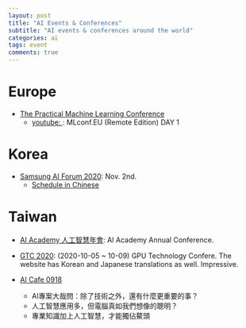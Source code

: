 ```yaml
---
layout: post
title: "AI Events & Conferences"
subtitle: "AI events & conferences around the world"
categories: ai
tags: event
comments: true
---
```


# Europe
* [The Practical Machine Learning Conference](https://mlconf.eu/)
  * [youtube: ](https://www.youtube.com/watch?v=x16gSOx7KEU): MLconf.EU (Remote Edition) DAY 1

# Korea
* [Samsung AI Forum 2020](https://www.sait.samsung.co.kr/saithome/main/main.do):
  Nov. 2nd.
  * [Schedule in Chinese](https://news.samsung.com/tw/%E3%80%8C2020%E4%B8%89%E6%98%9Fai%E8%AB%96%E5%A3%87%E3%80%8D%E6%8E%A2%E7%B4%A2%E4%BA%BA%E5%B7%A5%E6%99%BA%E6%85%A7%E7%9A%84%E6%9C%AA%E4%BE%86)


# Taiwan
* [AI Academy 人工智慧年會](https://conf2020.aiacademy.tw/): AI Academy Annual Conference.

* [GTC 2020](https://www.nvidia.com/zh-tw/gtc/): (2020-10-05 ~ 10-09)
GPU Technology Confere.
The website has Korean and Japanese translations as well. Impressive.

* [AI Cafe 0918](https://edge.aif.tw/ai_cafe_report/?utm_source=line&utm_medium=post&utm_campaign=ai_cafe_report)
  * AI專案大哉問：除了技術之外，還有什麼更重要的事？
  * 人工智慧應用多，但電腦真如我們想像的聰明？
  * 專業知識加上人工智慧，才能獨佔鰲頭
